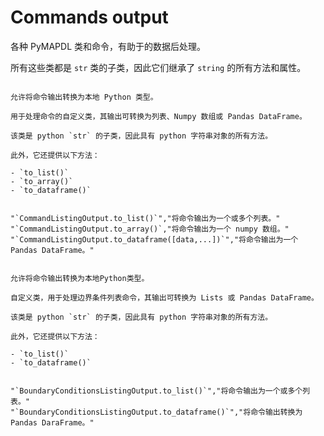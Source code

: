 # Commands output

各种 PyMAPDL 类和命令，有助于的数据后处理。

所有这些类都是 `str` 类的子类，因此它们继承了 `string` 的所有方法和属性。

```{class} ansys.mapdl.core.commands.CommandListingOutput(content, cmd=None, magicwords=None, columns_names=None)

允许将命令输出转换为本地 Python 类型。

用于处理命令的自定义类，其输出可转换为列表、Numpy 数组或 Pandas DataFrame。

该类是 python `str` 的子类，因此具有 python 字符串对象的所有方法。

此外，它还提供以下方法：

- `to_list()`
- `to_array()`
- `to_dataframe()`

```

```{csv-table}

"`CommandListingOutput.to_list()`","将命令输出为一个或多个列表。"
"`CommandListingOutput.to_array()`,"将命令输出为一个 numpy 数组。"
"`CommandListingOutput.to_dataframe([data,...])`","将命令输出为一个 Pandas DataFrame。"

```

```{class} ansys.mapdl.core.commands.BoundaryConditionsListingOutput(content, cmd=None, magicwords=None, columns_names=None)

允许将命令输出转换为本地Python类型。

自定义类，用于处理边界条件列表命令，其输出可转换为 Lists 或 Pandas DataFrame。

该类是 python `str` 的子类，因此具有 python 字符串对象的所有方法。

此外，它还提供以下方法：

- `to_list()`
- `to_dataframe()`

```

```{csv-table}

"`BoundaryConditionsListingOutput.to_list()`","将命令输出为一个或多个列表。"
"`BoundaryConditionsListingOutput.to_dataframe()`","将命令输出转换为 Pandas DaraFrame。"

```
